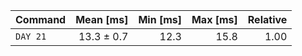 | Command | Mean [ms] | Min [ms] | Max [ms] | Relative |
|:---|---:|---:|---:|---:|
| `DAY 21` | 13.3 ± 0.7 | 12.3 | 15.8 | 1.00 |
